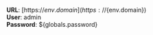 **URL**: [https://${env.domain}](https://${env.domain})  
**User**: admin  
**Password**: ${globals.password}

